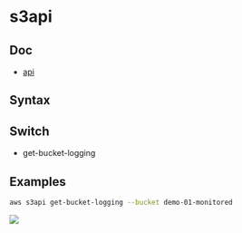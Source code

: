 # s3api

## Doc
* [api](https://docs.aws.amazon.com/cli/latest/reference/s3api/)

## Syntax

## Switch
* get-bucket-logging

## Examples
````bash
aws s3api get-bucket-logging --bucket demo-01-monitored
````
[<img src="https://i.imgur.com/UWHr6m0.png">](https://i.imgur.com/UWHr6m0.png)
